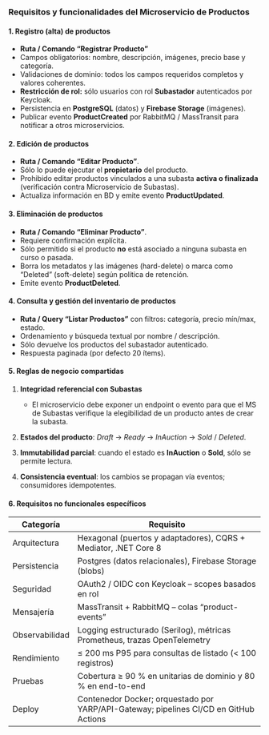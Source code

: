 ### Requisitos y funcionalidades del **Microservicio de Productos**


#### 1. Registro (alta) de productos

* **Ruta / Comando “Registrar Producto”**
* Campos obligatorios: nombre, descripción, imágenes, precio base y categoría.
* Validaciones de dominio: todos los campos requeridos completos y valores coherentes.
* **Restricción de rol:** sólo usuarios con rol **Subastador** autenticados por Keycloak.
* Persistencia en **PostgreSQL** (datos) y **Firebase Storage** (imágenes).
* Publicar evento **ProductCreated** por RabbitMQ / MassTransit para notificar a otros microservicios.


#### 2. Edición de productos

* **Ruta / Comando “Editar Producto”**.
* Sólo lo puede ejecutar el **propietario** del producto.
* Prohibido editar productos vinculados a una subasta **activa o finalizada** (verificación contra Microservicio de Subastas).
* Actualiza información en BD y emite evento **ProductUpdated**.


#### 3. Eliminación de productos

* **Ruta / Comando “Eliminar Producto”**.
* Requiere confirmación explícita.
* Sólo permitido si el producto **no** está asociado a ninguna subasta en curso o pasada.
* Borra los metadatos y las imágenes (hard-delete) o marca como “Deleted” (soft-delete) según política de retención.
* Emite evento **ProductDeleted**.


#### 4. Consulta y gestión del inventario de productos

* **Ruta / Query “Listar Productos”** con filtros: categoría, precio mín/max, estado.
* Ordenamiento y búsqueda textual por nombre / descripción.
* Sólo devuelve los productos del subastador autenticado.
* Respuesta paginada (por defecto 20 ítems).


#### 5. Reglas de negocio compartidas

1. **Integridad referencial con Subastas**

   * El microservicio debe exponer un endpoint o evento para que el MS de Subastas verifique la elegibilidad de un producto antes de crear la subasta.
2. **Estados del producto**: *Draft* → *Ready* → *InAuction* → *Sold* / *Deleted*.
3. **Immutabilidad parcial**: cuando el estado es **InAuction** o **Sold**, sólo se permite lectura.
4. **Consistencia eventual**: los cambios se propagan vía eventos; consumidores idempotentes.

#### 6. Requisitos no funcionales específicos

| Categoría      | Requisito                                                                             |
| -------------- | ------------------------------------------------------------------------------------- |
| Arquitectura   | Hexagonal (puertos y adaptadores), CQRS + Mediator, .NET Core 8                       |
| Persistencia   | Postgres (datos relacionales), Firebase Storage (blobs)                               |
| Seguridad      | OAuth2 / OIDC con Keycloak – scopes basados en rol                                    |
| Mensajería     | MassTransit + RabbitMQ – colas “product-events”                                       |
| Observabilidad | Logging estructurado (Serilog), métricas Prometheus, trazas OpenTelemetry             |
| Rendimiento    | ≤ 200 ms P95 para consultas de listado (< 100 registros)                              |
| Pruebas        | Cobertura ≥ 90 % en unitarias de dominio y 80 % en end-to-end                         |
| Deploy         | Contenedor Docker; orquestado por YARP/API-Gateway; pipelines CI/CD en GitHub Actions |
